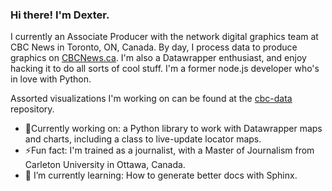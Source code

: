 ### Hi there! I'm Dexter.

I currently an Associate Producer with the network digital graphics team at CBC News in Toronto, ON, Canada. By day, I process data to produce graphics on [CBCNews.ca](https://www.cbc.ca/news?). I'm also a Datawrapper enthusiast, and enjoy hacking it to do all sorts of cool stuff. I'm a former node.js developer who's in love with Python.

Assorted visualizations I'm working on can be found at the [cbc-data](https://github.com/dexmcmillan/cbc-data) repository.

- 📝Currently working on: a Python library to work with Datawrapper maps and charts, including a class to live-update locator maps.
- ⚡Fun fact: I'm trained as a journalist, with a Master of Journalism from Carleton University in Ottawa, Canada.
- 🌱 I’m currently learning: How to generate better docs with Sphinx.
